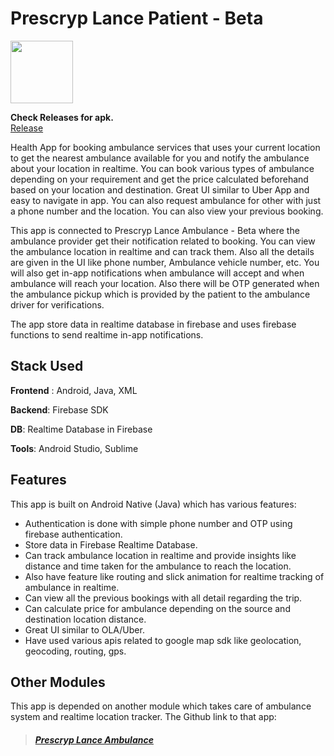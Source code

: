 # Prescryp Lance Patient - Beta

<img src="https://github.com/mmitrasish/prescryp-lance-patient/blob/master/app/src/main/res/drawable/logo_lance.png" width="100" height="100">

**Check Releases for apk.** <br/>
[Release](https://github.com/mmitrasish/prescryp-lance-patient/releases/tag/Beta-1.0.0)

Health App for booking ambulance services that uses your current location to get the nearest ambulance available for you and notify the ambulance about your location in realtime. You can book various types of ambulance depending on your requirement and get the price calculated beforehand based on your location and destination. Great UI similar to Uber App and easy to navigate in app. You can also request ambulance for other with just a phone number and the location. You can also view your previous booking.

This app is connected to Prescryp Lance Ambulance - Beta where the ambulance provider get their notification related to booking. You can view the ambulance location in realtime and can track them. Also all the details are given in the UI like phone number, Ambulance vehicle number, etc. You will also get in-app notifications when ambulance will accept and when ambulance will reach your location. Also there will be OTP generated when the ambulance pickup which is provided by the patient to the ambulance driver for verifications.

The app store data in realtime database in firebase and uses firebase functions to send realtime in-app notifications.

## Stack Used

**Frontend** : Android, Java, XML

**Backend**: Firebase SDK

**DB**: Realtime Database in Firebase

**Tools**: Android Studio, Sublime

## Features

This app is built on Android Native (Java) which has various features:

- Authentication is done with simple phone number and OTP using firebase authentication.
- Store data in Firebase Realtime Database.
- Can track ambulance location in realtime and provide insights like distance and time taken for the ambulance to reach the location.
- Also have feature like routing and slick animation for realtime tracking of ambulance in realtime.
- Can view all the previous bookings with all detail regarding the trip.
- Can calculate price for ambulance depending on the source and destination location distance.
- Great UI similar to OLA/Uber.
- Have used various apis related to google map sdk like geolocation, geocoding, routing, gps.

## Other Modules

This app is depended on another module which takes care of ambulance system and realtime location tracker. The Github link to that app:

> ##### [Prescryp Lance Ambulance](https://github.com/mmitrasish/prescryp-lance-ambulance)
